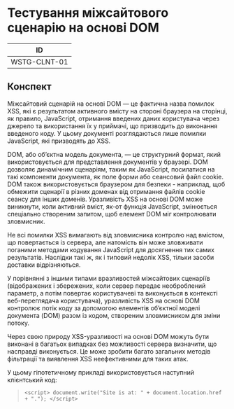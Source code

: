 # Тестування міжсайтового сценарію на основі DOM

|ID|
|:---:|
|WSTG-CLNT-01|

## Конспект

Міжсайтовий сценарій на основі DOM — це фактична назва помилок XSS, які є результатом активного вмісту на стороні браузера на сторінці, як правило, JavaScript, отримання введених даних користувача через джерело та використання їх у приймачі, що призводить до виконання введеного коду. У цьому документі розглядаються лише помилки JavaScript, які призводять до XSS.

DOM, або об’єктна модель документа, — це структурний формат, який використовується для представлення документів у браузері. DOM дозволяє динамічним сценаріям, таким як JavaScript, посилатися на такі компоненти документа, як поле форми або сеансовий файл cookie. DOM також використовується браузером для безпеки - наприклад, щоб обмежити сценарії в різних доменах від отримання файлів cookie сеансу для інших доменів. Уразливість XSS на основі DOM може виникнути, коли активний вміст, як-от функція JavaScript, змінюється спеціально створеним запитом, щоб елемент DOM міг контролювати зловмисник.

Не всі помилки XSS вимагають від зловмисника контролю над вмістом, що повертається із сервера, але натомість він може зловживати поганими методами кодування JavaScript для досягнення тих самих результатів. Наслідки такі ж, як і типовий недолік XSS, тільки засоби доставки відрізняються.

У порівнянні з іншими типами вразливостей міжсайтових сценаріїв (відображених і збережених, коли сервер передає необроблений параметр, а потім повертає користувачеві та виконується в контексті веб-переглядача користувача), уразливість XSS на основі DOM контролює потік коду за допомогою елементів об’єктної моделі документа (DOM) разом із кодом, створеним зловмисником для зміни потоку.

Через свою природу XSS-уразливості на основі DOM можуть бути виконані в багатьох випадках без можливості сервера визначити, що насправді виконується. Це може зробити багато загальних методів фільтрації та виявлення XSS неефективними для таких атак.

У цьому гіпотетичному прикладі використовується наступний клієнтський код:

> `<script> document.write("Site is at: " + document.location.href + "."); </script>`
